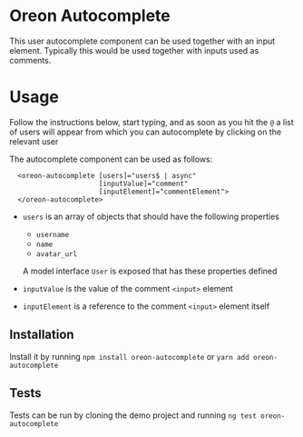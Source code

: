 # Oreon Autocomplete

This user autocomplete component can be used together with an input element. 
Typically this would be used together with inputs used as comments.

# Usage

Follow the instructions below, start typing, 
and as soon as you hit the `@` a list of users will appear from which you can autocomplete by clicking on the relevant user

The autocomplete component can be used as follows:
```
  <oreon-autocomplete [users]="users$ | async"
                      [inputValue]="comment"
                      [inputElement]="commentElement">
  </oreon-autocomplete>
```


- `users` is an array of objects that should have the following properties
  - `username` 
  - `name` 
  - `avatar_url`
  
  A model interface `User` is exposed that has these properties defined
- `inputValue` is the value of the comment `<input>` element
- `inputElement` is a reference to the comment `<input>` element itself

## Installation

Install it by running `npm install oreon-autocomplete` or `yarn add oreon-autocomplete`

## Tests

Tests can be run by cloning the demo project and running `ng test oreon-autocomplete` 
